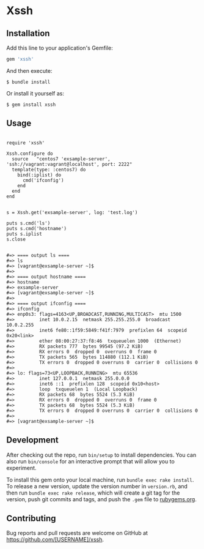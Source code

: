 # Xssh

## Installation

Add this line to your application's Gemfile:

```ruby
gem 'xssh'
```

And then execute:

    $ bundle install

Or install it yourself as:

    $ gem install xssh

## Usage

```

require 'xssh'

Xssh.configure do
  source   "centos7 'exsample-server', 'ssh://vagrant:vagrant@localhost', port: 2222"
  template(type: :centos7) do
    bind(:iplist) do
      cmd('ifconfig')
    end
  end
end


s = Xssh.get('exsample-server', log: 'test.log')

puts s.cmd('ls')
puts s.cmd('hostname')
puts s.iplist
s.close


#=> ==== output ls ====
#=> ls
#=> [vagrant@exsample-server ~]$
#=> 
#=> ==== output hostname ====
#=> hostname
#=> exsample-server
#=> [vagrant@exsample-server ~]$
#=> 
#=> ==== output ifconfig ====
#=> ifconfig
#=> enp0s3: flags=4163<UP,BROADCAST,RUNNING,MULTICAST>  mtu 1500
#=>         inet 10.0.2.15  netmask 255.255.255.0  broadcast 10.0.2.255
#=>         inet6 fe80::1f59:5849:f41f:7979  prefixlen 64  scopeid 0x20<link>
#=>         ether 08:00:27:37:f8:46  txqueuelen 1000  (Ethernet)
#=>         RX packets 777  bytes 99545 (97.2 KiB)
#=>         RX errors 0  dropped 0  overruns 0  frame 0
#=>         TX packets 565  bytes 114880 (112.1 KiB)
#=>         TX errors 0  dropped 0 overruns 0  carrier 0  collisions 0
#=> 
#=> lo: flags=73<UP,LOOPBACK,RUNNING>  mtu 65536
#=>         inet 127.0.0.1  netmask 255.0.0.0
#=>         inet6 ::1  prefixlen 128  scopeid 0x10<host>
#=>         loop  txqueuelen 1  (Local Loopback)
#=>         RX packets 68  bytes 5524 (5.3 KiB)
#=>         RX errors 0  dropped 0  overruns 0  frame 0
#=>         TX packets 68  bytes 5524 (5.3 KiB)
#=>         TX errors 0  dropped 0 overruns 0  carrier 0  collisions 0
#=> 
#=> [vagrant@exsample-server ~]$
```

## Development

After checking out the repo, run `bin/setup` to install dependencies. You can also run `bin/console` for an interactive prompt that will allow you to experiment.

To install this gem onto your local machine, run `bundle exec rake install`. To release a new version, update the version number in `version.rb`, and then run `bundle exec rake release`, which will create a git tag for the version, push git commits and tags, and push the `.gem` file to [rubygems.org](https://rubygems.org).

## Contributing

Bug reports and pull requests are welcome on GitHub at https://github.com/[USERNAME]/xssh.


